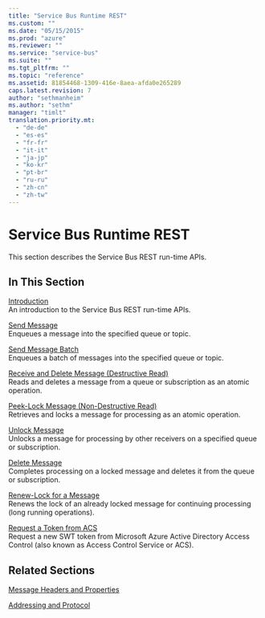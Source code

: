```yaml
---
title: "Service Bus Runtime REST"
ms.custom: ""
ms.date: "05/15/2015"
ms.prod: "azure"
ms.reviewer: ""
ms.service: "service-bus"
ms.suite: ""
ms.tgt_pltfrm: ""
ms.topic: "reference"
ms.assetid: 81854468-1309-416e-8aea-afda0e265289
caps.latest.revision: 7
author: "sethmanheim"
ms.author: "sethm"
manager: "timlt"
translation.priority.mt: 
  - "de-de"
  - "es-es"
  - "fr-fr"
  - "it-it"
  - "ja-jp"
  - "ko-kr"
  - "pt-br"
  - "ru-ru"
  - "zh-cn"
  - "zh-tw"
---
```

# Service Bus Runtime REST
This section describes the Service Bus REST run-time APIs.  
  
## In This Section  
 [Introduction](introduction.md)  
 An introduction to the Service Bus REST run-time APIs.  
  
 [Send Message](send-message.md)  
 Enqueues a message into the specified queue or topic.  
  
 [Send Message Batch](send-message-batch.md)  
 Enqueues a batch of messages into the specified queue or topic.  
  
 [Receive and Delete Message (Destructive Read)](receive-and-delete-message-destructive-read.md)  
 Reads and deletes a message from a queue or subscription as an atomic operation.  
  
 [Peek-Lock Message (Non-Destructive Read)](peek-lock-message-non-destructive-read.md)  
 Retrieves and locks a message for processing as an atomic operation.  
  
 [Unlock Message](unlock-message.md)  
 Unlocks a message for processing by other receivers on a specified queue or subscription.  
  
 [Delete Message](delete-message.md)  
 Completes processing on a locked message and deletes it from the queue or subscription.  
  
 [Renew-Lock for a Message](renew-lock-for-a-message.md)  
 Renews the lock of an already locked message for continuing processing (long running operations).  
  
 [Request a Token from ACS](request-a-token-from-acs.md)  
 Request a new SWT token from Microsoft Azure Active Directory Access Control (also known as Access Control Service or ACS).  
  
## Related Sections  
   
 [Message Headers and Properties](message-headers-and-properties.md)  
  
 [Addressing and Protocol](addressing-and-protocol.md)